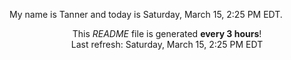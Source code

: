 My name is Tanner and today is Saturday, March 15, 2:25 PM EDT.

<p align="center">This <i>README</i> file is generated <b>every 3 hours</b>!</br>Last refresh: Saturday, March 15, 2:25 PM EDT<br /></p>
